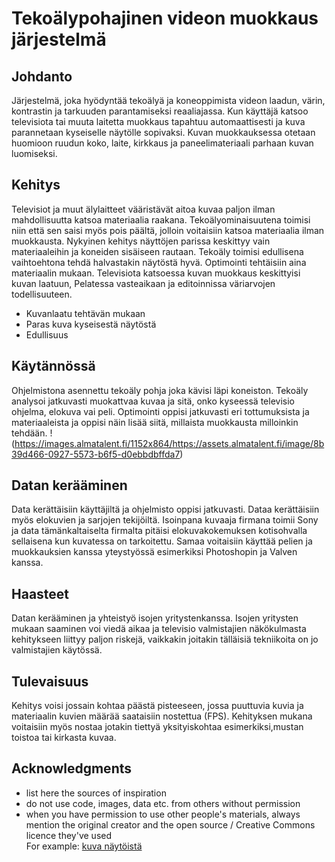 # Tekoälypohajinen videon muokkaus järjestelmä



## Johdanto

Järjestelmä, joka hyödyntää tekoälyä ja koneoppimista videon laadun, värin, kontrastin ja tarkuuden parantamiseksi reaaliajassa. Kun käyttäjä katsoo televisiota tai muuta laitetta muokkaus tapahtuu automaattisesti ja kuva parannetaan kyseiselle näytölle sopivaksi. Kuvan muokkauksessa otetaan huomioon ruudun koko, laite, kirkkaus ja paneelimateriaali parhaan kuvan luomiseksi.

## Kehitys

Televisiot ja muut älylaitteet vääristävät aitoa kuvaa paljon ilman mahdollisuutta katsoa materiaalia raakana. Tekoälyominaisuutena toimisi niin että sen saisi myös pois päältä, jolloin voitaisiin katsoa materiaalia ilman muokkausta. Nykyinen kehitys näyttöjen parissa keskittyy vain materiaaleihin ja koneiden sisäiseen rautaan. Tekoäly toimisi edullisena vaihtoehtona tehdä halvastakin näytöstä hyvä. Optimointi tehtäisiin aina materiaalin mukaan. Televisiota katsoessa kuvan muokkaus keskittyisi kuvan laatuun, Pelatessa vasteaikaan ja editoinnissa väriarvojen todellisuuteen. 
 
* Kuvanlaatu tehtävän mukaan
* Paras kuva kyseisestä näytöstä
* Edullisuus


## Käytännössä

Ohjelmistona asennettu tekoäly pohja joka kävisi läpi koneiston. Tekoäly analysoi jatkuvasti muokattvaa kuvaa ja sitä, onko kyseessä televisio ohjelma, elokuva vai peli. Optimointi oppisi jatkuvasti eri tottumuksista ja materiaaleista ja oppisi näin lisää siitä, millaista muokkausta milloinkin tehdään. 
!(https://images.almatalent.fi/1152x864/https://assets.almatalent.fi/image/8b39d466-0927-5573-b6f5-d0ebbdbffda7)


## Datan kerääminen
Data kerättäisiin käyttäjiltä ja ohjelmisto oppisi jatkuvasti. Dataa kerättäisiin myös elokuvien ja sarjojen tekijöiltä. Isoinpana kuvaaja firmana toimii Sony ja data tämänkaltaiselta firmalta pitäisi elokuvakokemuksen kotisohvalla sellaisena kun kuvatessa on tarkoitettu. Samaa voitaisiin käyttää pelien ja muokkauksien kanssa yteystyössä esimerkiksi Photoshopin ja Valven kanssa.

## Haasteet

Datan kerääminen ja yhteistyö isojen yritystenkanssa. Isojen yritysten mukaan saaminen voi viedä aikaa ja televisio valmistajien näkökulmasta kehitykseen liittyy paljon riskejä, vaikkakin joitakin tälläisiä tekniikoita on jo valmistajien käytössä. 

## Tulevaisuus

Kehitys voisi jossain kohtaa päästä pisteeseen, jossa puuttuvia kuvia ja materiaalin kuvien määrää saataisiin nostettua (FPS). Kehityksen mukana voitaisiin myös nostaa jotakin tiettyä yksityiskohtaa esimerkiksi,mustan toistoa tai kirkasta kuvaa. 


## Acknowledgments

* list here the sources of inspiration 
* do not use code, images, data etc. from others without permission
* when you have permission to use other people's materials, always mention the original creator and the open source / Creative Commons licence they've used
  <br>For example: [kuva näytöistä](https://www.tivi.fi/uutiset/naytto-kuin-alytelkkari-testissa-samsungin-m5-ja-m7-mallit/b50b948d-9f37-4b46-b3f9-089beaee9caf)
